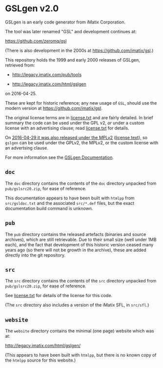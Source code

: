 # GSLgen v2.0

GSLgen is an early code generator from iMatix Corporation.

The tool was later renamed "GSL" and development continues at:

<https://github.com/zeromq/gsl>

(There is also development in the 2000s at <https://github.com/imatix/gsl>.)

This repository holds the 1999 and early 2000 releases of GSLgen, 
retrieved from:

*  http://legacy.imatix.com/pub/tools

*  http://legacy.imatix.com/html/gslgen

on 2016-04-25.

These are kept for historic reference; any new usage of `GSL`, should
use the modern version at <https://github.com/imatix/gsl>.

The original license terms are in [license.txt](license.txt) and
are fairly detailed.  In brief summary the code can be used under
the GPL v2, *or* under a custom license with an advertising clause;
read [license.txt](license.txt) for details.

On [2016-04-29 it was also released under the
MPLv2](https://github.com/imatix-legacy/license) ([license
text](https://imatix-legacy.github.io/license/MPLv2.html)), so `gslgen` can
be used under the GPLv2, the MPLv2, or the custom license with
an advertsing clause.

For more information see the [GSLgen
Documentation](https://imatix-legacy.github.io/gslgen/gsldoc.htm).

## `doc`

The `doc` directory contains the contents of the `doc` directory 
unpacked from `pub/gslsrc20.zip`, for ease of reference.

This documentation appears to have been built with `htmlpp` from 
`src/gsldoc.txt` and the associated `src/*.def` files, but the
exact documentation build command is unknown.

## `pub`

The `pub` directory contains the released artefacts (binaries and
source archives), which are still retrievable.  Due to their small size 
(well under 1MB each), and the fact that development of this historic
version ceased many years ago (so there will not be growth in the 
archive), these are added directly into the git repository.

## `src`

The `src` directory contains the contents of the `src` directory
unpacked from `pub/gslsrc20.zip`, for ease of reference. 

See [license.txt](license.txt) for details of the license for this
code.

(The `src` directory also includes a version of the iMatix SFL,
in `src/sfl`.)

## `website`

The `website` directory contains the minimal (one page) website which
was at: 

http://legacy.imatix.com/html/gslgen/

(This appears to have been built with `htmlpp`, but there is no known
copy of the `htmlpp` source for this website.)
